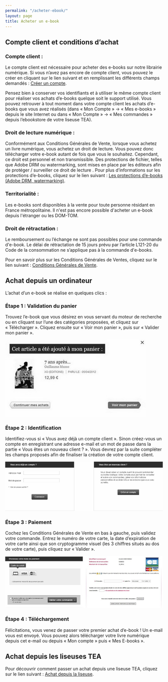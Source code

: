 ```yaml
---
permalink: "/acheter-ebook/"
layout: page
title: Acheter un e-book
---
```


## Compte client et conditions d’achat

### Compte client :

Le compte client est nécessaire pour acheter des e-books sur notre librairie numérique.
Si vous n’avez pas encore de compte client, vous pouvez le créer en cliquant sur le lien suivant et en remplissant les différents champs demandés : [Créer un compte]().

Pensez bien à conserver vos identifiants et à utiliser le même compte client pour réaliser vos achats d’e-books quelque soit le support utilisé.
Vous pouvez retrouver à tout moment dans votre compte client les achats d’e-books que vous avez réalisés (dans « Mon Compte » → « Mes e-books » depuis le site Internet ou dans « Mon Compte » → « Mes commandes » depuis l’ebookstore de votre liseuse TEA).

### Droit de lecture numérique :

Conformément aux Conditions Générales de Vente, lorsque vous achetez un livre numérique, vous achetez un droit de lecture. Vous pouvez donc télécharger votre e-book autant de fois que vous le souhaitez. Cependant, ce droit est personnel et non transmissible. Des protections de fichier, telles que Adobe DRM ou watermarking, sont mises en place par les éditeurs afin de protéger / surveiller ce droit de lecture . Pour plus d’informations sur les protections d’e-books, cliquez sur le lien suivant : [Les protections d’e-books (Adobe DRM, watermarking)]().

### Territorialité :

Les e-books sont disponibles à la vente pour toute personne résidant en France métropolitaine. Il n'est pas encore possible d'acheter un e-book depuis l'étranger ou les DOM-TOM.

### Droit de rétractation :

Le remboursement ou l’échange ne sont pas possibles pour une commande d'e-book. Le délai de rétractation de 15 jours prévu par l’article L121-20 du Code de la consommation ne s’applique pas à la commande d'e-books.

Pour en savoir plus sur les Conditions Générales de Ventes, cliquez sur le lien suivant : [Conditions Générales de Vente]().

## Achat depuis un ordinateur

L’achat d’un e-book se réalise en quelques clics :

### Étape 1 : Validation du panier

Trouvez l’e-book que vous désirez en vous servant du moteur de recherche ou en cliquant sur l’une des catégories proposées, et cliquez sur « Télécharger ». Cliquez ensuite sur « Voir mon panier », puis sur « Valider mon panier ».

![Capture d'écran d'ajout au panier](/images/03_Acheter_un_ebook_1_MB.jpg)

### Étape 2 : Identification

Identifiez-vous si « Vous avez déjà un compte client ». Sinon créez-vous un compte en enregistrant une adresse e-mail et un mot de passe dans la partie « Vous êtes un nouveau client ? ». Vous devrez par la suite compléter les champs proposés afin de finaliser la création de votre compte client.

![Capture d'écran du formulaire connexion/inscription](/images/03_Acheter_un_ebook_2_MB.jpg)

### Étape 3 : Paiement

Cochez les Conditions Générales de Vente en bas à gauche, puis validez votre commande.
Entrez le numéro de votre carte, la date d’expiration de votre carte ainsi que son cryptogramme visuel (les 3 chiffres situés au dos de votre carte), puis cliquez sur « Valider ».

![Capture d'écran](/images/03_Acheter_un_ebook_3-4_MB.jpg)

### Étape 4 : Téléchargement

Félicitations, vous venez de passer votre premier achat d’e-book ! Un e-mail vous est envoyé. Vous pouvez alors télécharger votre livre numérique depuis cet e-mail ou depuis « Mon compte » puis « Mes E-books ».

## Achat depuis les liseuses TEA

Pour découvrir comment passer un achat depuis une liseuse TEA, cliquez sur le lien suivant : [Achat depuis la liseuse]().

